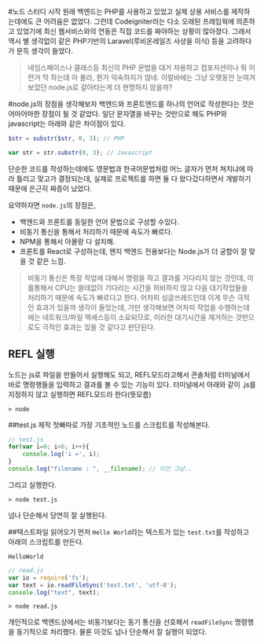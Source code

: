 #노드 스터디 시작
원래 백엔드는 PHP를 사용하고 있었고 실제 상용 서비스를 제작하는데에도 큰 어려움은 없었다. 
그런데 Codeigniter라는 다소 오래된 프레임웍에 의존하고 있었기에 최신 웹서비스와의 연동은 직접 코드를 짜야하는 상황이 많아졌다.
그래서 역시 별 생각없이 같은 PHP기반의 Laravel(루비온레일즈 사상을 이식) 등을 고려하다가 문득 생각이 들었다.
>네임스페이스나 클래스등 최신의 PHP 문법을 대거 차용하고 컴포지션이나 뭐 이런거 막 하는데 아 몰라, 뭔가 익숙하지가 않네. 
>이럴바에는 그냥 오랫동안 눈여겨 보았던 node.js로 갈아타는게 더 현명하지 않을까?

#node.js의 장점을 생각해보자
백엔드와 프론트엔드를 하나의 언어로 작성한다는 것은 어마어마한 장점이 될 것 같았다. 일단 문자열을 바꾸는 것만으로 해도 PHP와
javascript는 아래와 같은 차이점이 있다. 
```PHP
$str = substr($str, 0, 3); // PHP
```
```Javascript
var str = str.substr(0, 3); // Javascript
```
단순한 코드를 작성하는데에도 영문법과 한국어문법처럼 어느 글자가 먼저 쳐지냐에 따라
틀리고 맞고가 결정되는데, 실제로 프로젝트를 하면 둘 다 왔다갔다하면서 개발하기 때문에 은근히 짜증이 났었다.

요약하자면 `node.js`의 장점은,
* 백엔드와 프론트를 동일한 언어 문법으로 구성할 수있다.
* 비동기 통신을 통해서 처리하기 때문에 속도가 빠르다.
* NPM을 통해서 아몰랑 다 설치해.
* 프론트를 React로 구성하는데, 왠지 백엔드 전용보다는 Node.js가 더 궁합이 잘 맞을 것 같은 느낌.

> 비동기 통신은 특정 작업에 대해서 명령을 하고 결과를 기다리지 않는 것인데, 이를통해서 CPU는 쓸데없이 기다리는 시간을
> 허비하지 않고 다음 대기작업들을 처리하기 때문에 속도가 빠르다고 한다. 어차피 싱글쓰레드인데 이게 무슨 극적인 효과가
> 있을까 생각이 들었는데, 가만 생각해보면 어차피 작업을 수행하는데에는 네트워크/파일 엑세스등이 소요되므로,
> 이러한 대기시간을 제거하는 것만으로도 극적인 효과는 있을 것 같다고 판단된다.

## REFL 실행
노드는 js로 파일을 만들어서 실행해도 되고, REFL모드라고해서 콘솔처럼 터미널에서 바로 명령행들을 입력하고 결과를 볼 수 있는
기능이 있다. 터미널에서 아래와 같이 .js를 지정하지 않고 실행하면 REFL모드라 한다(뜻모름)
```
> node
```

##test.js 제작
첫빠따로 가장 기초적인 노드를 스크립트를 작성해본다.
```Javascript
// test.js
for(var i=0; i<6; i++){
	console.log('i =', i);
}
console.log("filename : ", __filename); // 이건 그냥..
```
그리고 실행한다.
```
> node test.js
```
넘나 단순해서 당연히 잘 실행된다.

##텍스트파일 읽어오기
먼저 `Hello World`라는 텍스트가 있는 `test.txt`를 작성하고 아래의 스크립트를 만든다.
```
HelloWorld
```
```Javascript
// read.js
var io = require('fs');
var text = io.readFileSync('test.txt', 'utf-8');
console.log("text", text);
```
```
> node read.js
```
개인적으로 백엔드상에서는 비동기보다는 동기 통신을 선호해서 `readFileSync` 명령행을 동기적으로 처리했다. 
물론 이것도 넘나 단순해서 잘 실행이 되었다. 
